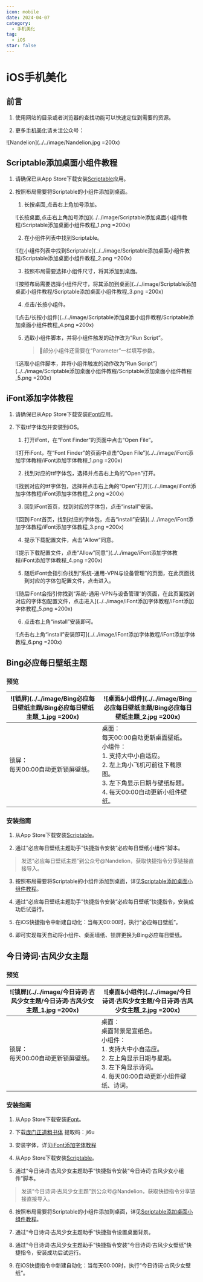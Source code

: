 ```yaml
---
icon: mobile
date: 2024-04-07
category:
  - 手机美化
tag:
  - iOS
star: false
---
```


# iOS手机美化

## 前言

1. 使用网站的目录或者浏览器的查找功能可以快速定位到需要的资源。

2. 更多[手机美化](https://mp.weixin.qq.com/mp/appmsgalbum?__biz=Mzg5MDg3NzYwNg==&action=getalbum&album_id=2681301578011951105#wechat_redirect)请关注公众号：
  
  ![Nandelion](../../image/Nandelion.jpg =200x)

## Scriptable添加桌面小组件教程

1. 请确保已从App Store下载安装[Scriptable](https://apps.apple.com/app/id1405459188)应用。

2. 按照布局需要将Scriptable的小组件添加到桌面。

    1. 长按桌面,点击右上角加号添加。

      ![长按桌面,点击右上角加号添加](../../image/Scriptable添加桌面小组件教程/Scriptable添加桌面小组件教程_1.png =200x)

    2. 在小组件列表中找到Scriptable。

      ![在小组件列表中找到Scriptable](../../image/Scriptable添加桌面小组件教程/Scriptable添加桌面小组件教程_2.png =200x)
        
    3. 按照布局需要选择小组件尺寸，将其添加到桌面。

      ![按照布局需要选择小组件尺寸，将其添加到桌面](../../image/Scriptable添加桌面小组件教程/Scriptable添加桌面小组件教程_3.png =200x)

    4. 点击/长按小组件。

      ![点击/长按小组件](../../image/Scriptable添加桌面小组件教程/Scriptable添加桌面小组件教程_4.png =200x)

    5. 选取小组件脚本，并将小组件触发的动作改为“Run Script”。
        > 🔔部分小组件还需要在“Parameter”一栏填写参数。

      ![选取小组件脚本，并将小组件触发的动作改为“Run Script”](../../image/Scriptable添加桌面小组件教程/Scriptable添加桌面小组件教程_5.png =200x)

## iFont添加字体教程

1. 请确保已从App Store下载安装[iFont](https://apps.apple.com/app/id1173222289)应用。

2. 下载ttf字体包并安装到iOS。

    1. 打开iFont，在“Font Finder”的页面中点击“Open File”。

      ![打开iFont，在“Font Finder”的页面中点击“Open File”](../../image/iFont添加字体教程/iFont添加字体教程_1.png =200x)

    2. 找到对应的ttf字体包，选择并点击右上角的“Open”打开。

      ![找到对应的ttf字体包，选择并点击右上角的“Open”打开](../../image/iFont添加字体教程/iFont添加字体教程_2.png =200x)

    3. 回到iFont首页，找到对应的字体包，点击“install”安装。

      ![回到iFont首页，找到对应的字体包，点击“install”安装](../../image/iFont添加字体教程/iFont添加字体教程_3.png =200x)

    4. 提示下载配置文件，点击“Allow”同意。

      ![提示下载配置文件，点击“Allow”同意"](../../image/iFont添加字体教程/iFont添加字体教程_4.png =200x)

    5. 随后iFont会指引你找到“系统-通用-VPN与设备管理”的页面，在此页面找到对应的字体包配置文件，点击进入。

      ![随后iFont会指引你找到“系统-通用-VPN与设备管理”的页面，在此页面找到对应的字体包配置文件，点击进入](../../image/iFont添加字体教程/iFont添加字体教程_5.png =200x)

    6. 点击右上角“install”安装即可。
    
      ![点击右上角“install”安装即可](../../image/iFont添加字体教程/iFont添加字体教程_6.png =200x)

## Bing必应每日壁纸主题

### 预览

|![锁屏](../../image/Bing必应每日壁纸主题/Bing必应每日壁纸主题_1.jpg =200x)|![桌面&小组件](../../image/Bing必应每日壁纸主题/Bing必应每日壁纸主题_2.jpg =200x)|
|---|---|
|锁屏：<br>每天00:00自动更新锁屏壁纸。|桌面：<br>每天00:00自动更新桌面壁纸。<br>小组件：<br>1. 支持大中小自适应。<br>2. 左上角小飞机可前往下载原图。<br>3. 左下角显示日期与壁纸标题。<br>4. 每天00:00自动更新小组件壁纸。|

### 安装指南

1. 从App Store下载安装[Scriptable](https://apps.apple.com/app/id1405459188)。‍‍

2. 通过“必应每日壁纸主题助手”快捷指令安装“必应每日壁纸小组件”脚本。
> 发送“必应每日壁纸主题”到公众号@Nandelion，获取快捷指令分享链接直接导入。

3. 按照布局需要将Scriptable的小组件添加到桌面，详见[Scriptable添加桌面小组件教程](#scriptable添加桌面小组件教程)。

4. 通过“必应每日壁纸主题助手”快捷指令安装“必应每日壁纸”快捷指令，安装成功后试运行。

5. 在iOS快捷指令中新建自动化：当每天00:00时，执行“必应每日壁纸”。

6. 即可实现每天自动将小组件、桌面墙纸、锁屏更换为Bing必应每日壁纸。

## 今日诗词·古风少女主题

### 预览

|![锁屏](../../image/今日诗词·古风少女主题/今日诗词·古风少女主题_1.jpg =200x)|![桌面&小组件](../../image/今日诗词·古风少女主题/今日诗词·古风少女主题_2.jpg =200x)|
|---|---|
|锁屏：<br>每天00:00自动更新锁屏壁纸。|桌面：<br>桌面背景是宣纸色。<br>小组件：<br>1. 支持大中小自适应。<br>2. 左上角显示日期与星期。<br>3. 左下角显示诗词。<br>4. 每天00:00自动更新小组件壁纸、诗词。|

### 安装指南

1. 从App Store下载安装[iFont](https://apps.apple.com/app/id1173222289)。‍‍

2. 下载[庞门正道粗书体](https://pan.baidu.com/s/1Hm17FESycIP_IFwtwQ3AxA?pwd=ji6u) 提取码：ji6u

3. 安装字体，详见[iFont添加字体教程](#ifont添加字体教程)

4. 从App Store下载安装[Scriptable](https://apps.apple.com/app/id1405459188)。‍‍

5. 通过“今日诗词·古风少女主题助手”快捷指令安装“今日诗词·古风少女小组件”脚本。
> 发送“今日诗词·古风少女主题”到公众号@Nandelion，获取快捷指令分享链接直接导入。

6. 按照布局需要将Scriptable的小组件添加到桌面，详见[Scriptable添加桌面小组件教程](#scriptable添加桌面小组件教程)。

7. 通过“今日诗词·古风少女主题助手”快捷指令设置桌面背景。

8. 通过“今日诗词·古风少女主题助手”快捷指令安装“今日诗词·古风少女壁纸”快捷指令，安装成功后试运行。

9. 在iOS快捷指令中新建自动化：当每天00:00时，执行“今日诗词·古风少女壁纸”。